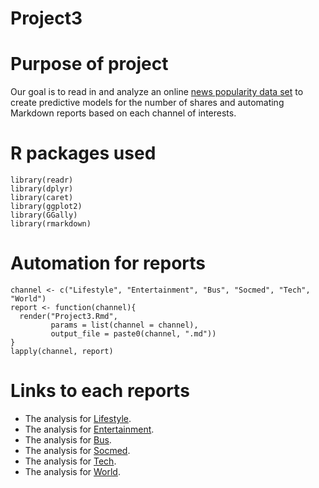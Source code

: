 # Project3

# Purpose of project
Our goal is to read in and analyze an online [news popularity data set](https://archive.ics.uci.edu/ml/datasets/Online+News+Popularity) to create predictive models for the number of shares and automating Markdown reports based on each channel of interests.

# R packages used
```{r}
library(readr)
library(dplyr)
library(caret)
library(ggplot2)
library(GGally)
library(rmarkdown)
```

# Automation for reports
```{r}
channel <- c("Lifestyle", "Entertainment", "Bus", "Socmed", "Tech", "World")
report <- function(channel){
  render("Project3.Rmd", 
         params = list(channel = channel), 
         output_file = paste0(channel, ".md"))
}
lapply(channel, report)
```
# Links to each reports
+ The analysis for [Lifestyle](LifestyleAnalysis.html).
+ The analysis for [Entertainment](EntertainmentAnalysis.html).
+ The analysis for [Bus](Bus.html).
+ The analysis for [Socmed](Socmed.html).
+ The analysis for [Tech](Tech.html).
+ The analysis for [World](World.html).
